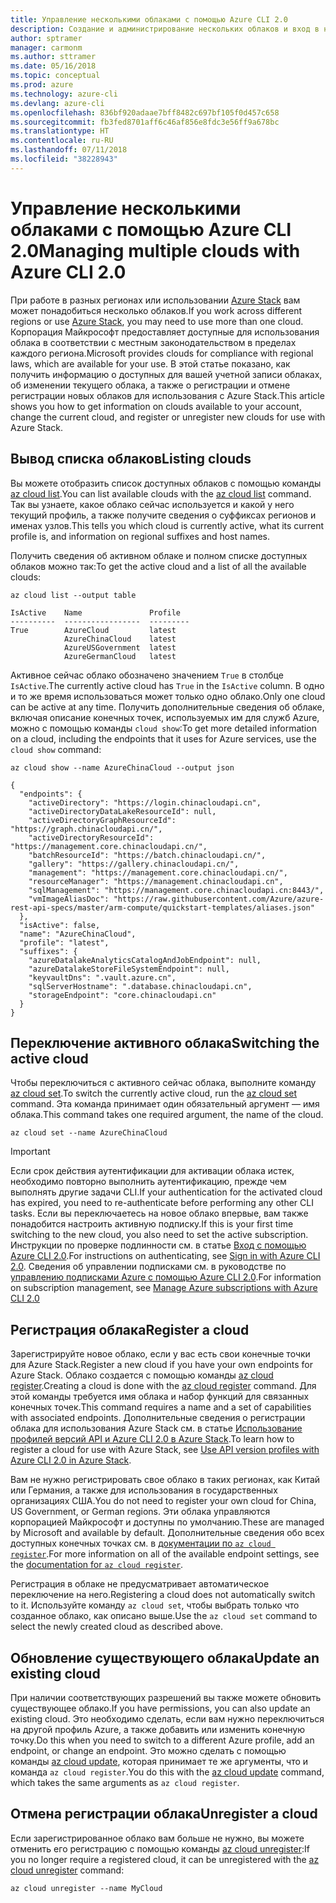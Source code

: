 ```yaml
---
title: Управление несколькими облаками с помощью Azure CLI 2.0
description: Создание и администрирование нескольких облаков и вход в них с помощью Azure CLI 2.0.
author: sptramer
manager: carmonm
ms.author: sttramer
ms.date: 05/16/2018
ms.topic: conceptual
ms.prod: azure
ms.technology: azure-cli
ms.devlang: azure-cli
ms.openlocfilehash: 836bf920adaae7bff8482c697bf105f0d457c658
ms.sourcegitcommit: fb3fed8701aff6c46af856e8fdc3e56ff9a678bc
ms.translationtype: HT
ms.contentlocale: ru-RU
ms.lasthandoff: 07/11/2018
ms.locfileid: "38228943"
---
```

# <a name="managing-multiple-clouds-with-azure-cli-20"></a><span data-ttu-id="bb6ae-103">Управление несколькими облаками с помощью Azure CLI 2.0</span><span class="sxs-lookup"><span data-stu-id="bb6ae-103">Managing multiple clouds with Azure CLI 2.0</span></span>

<span data-ttu-id="bb6ae-104">При работе в разных регионах или использовании [Azure Stack](https://docs.microsoft.com/azure/azure-stack/user/) вам может понадобиться несколько облаков.</span><span class="sxs-lookup"><span data-stu-id="bb6ae-104">If you work across different regions or use [Azure Stack](https://docs.microsoft.com/azure/azure-stack/user/), you may need to use more than one cloud.</span></span> <span data-ttu-id="bb6ae-105">Корпорация Майкрософт предоставляет доступные для использования облака в соответствии с местным законодательством в пределах каждого региона.</span><span class="sxs-lookup"><span data-stu-id="bb6ae-105">Microsoft provides clouds for compliance with regional laws, which are available for your use.</span></span> <span data-ttu-id="bb6ae-106">В этой статье показано, как получить информацию о доступных для вашей учетной записи облаках, об изменении текущего облака, а также о регистрации и отмене регистрации новых облаков для использования с Azure Stack.</span><span class="sxs-lookup"><span data-stu-id="bb6ae-106">This article shows you how to get information on clouds available to your account, change the current cloud, and register or unregister new clouds for use with Azure Stack.</span></span>

## <a name="listing-clouds"></a><span data-ttu-id="bb6ae-107">Вывод списка облаков</span><span class="sxs-lookup"><span data-stu-id="bb6ae-107">Listing clouds</span></span>

<span data-ttu-id="bb6ae-108">Вы можете отобразить список доступных облаков с помощью команды [az cloud list](/cli/azure/cloud#az-cloud-list).</span><span class="sxs-lookup"><span data-stu-id="bb6ae-108">You can list available clouds with the [az cloud list](/cli/azure/cloud#az-cloud-list) command.</span></span> <span data-ttu-id="bb6ae-109">Так вы узнаете, какое облако сейчас используется и какой у него текущий профиль, а также получите сведения о суффиксах регионов и именах узлов.</span><span class="sxs-lookup"><span data-stu-id="bb6ae-109">This tells you which cloud is currently active, what its current profile is, and information on regional suffixes and host names.</span></span>

<span data-ttu-id="bb6ae-110">Получить сведения об активном облаке и полном списке доступных облаков можно так:</span><span class="sxs-lookup"><span data-stu-id="bb6ae-110">To get the active cloud and a list of all the available clouds:</span></span>

```azurecli-interactive
az cloud list --output table
```

```output
IsActive    Name               Profile
----------  -----------------  ---------
True        AzureCloud         latest
            AzureChinaCloud    latest
            AzureUSGovernment  latest
            AzureGermanCloud   latest
```

<span data-ttu-id="bb6ae-111">Активное сейчас облако обозначено значением `True` в столбце `IsActive`.</span><span class="sxs-lookup"><span data-stu-id="bb6ae-111">The currently active cloud has `True` in the `IsActive` column.</span></span> <span data-ttu-id="bb6ae-112">В одно и то же время использоваться может только одно облако.</span><span class="sxs-lookup"><span data-stu-id="bb6ae-112">Only one cloud can be active at any time.</span></span> <span data-ttu-id="bb6ae-113">Получить дополнительные сведения об облаке, включая описание конечных точек, используемых им для служб Azure, можно с помощью команды `cloud show`:</span><span class="sxs-lookup"><span data-stu-id="bb6ae-113">To get more detailed information on a cloud, including the endpoints that it uses for Azure services, use the `cloud show` command:</span></span>

```azurecli-interactive
az cloud show --name AzureChinaCloud --output json
```

```output
{
  "endpoints": {
    "activeDirectory": "https://login.chinacloudapi.cn",
    "activeDirectoryDataLakeResourceId": null,
    "activeDirectoryGraphResourceId": "https://graph.chinacloudapi.cn/",
    "activeDirectoryResourceId": "https://management.core.chinacloudapi.cn/",
    "batchResourceId": "https://batch.chinacloudapi.cn/",
    "gallery": "https://gallery.chinacloudapi.cn/",
    "management": "https://management.core.chinacloudapi.cn/",
    "resourceManager": "https://management.chinacloudapi.cn",
    "sqlManagement": "https://management.core.chinacloudapi.cn:8443/",
    "vmImageAliasDoc": "https://raw.githubusercontent.com/Azure/azure-rest-api-specs/master/arm-compute/quickstart-templates/aliases.json"
  },
  "isActive": false,
  "name": "AzureChinaCloud",
  "profile": "latest",
  "suffixes": {
    "azureDatalakeAnalyticsCatalogAndJobEndpoint": null,
    "azureDatalakeStoreFileSystemEndpoint": null,
    "keyvaultDns": ".vault.azure.cn",
    "sqlServerHostname": ".database.chinacloudapi.cn",
    "storageEndpoint": "core.chinacloudapi.cn"
  }
}
```

## <a name="switching-the-active-cloud"></a><span data-ttu-id="bb6ae-114">Переключение активного облака</span><span class="sxs-lookup"><span data-stu-id="bb6ae-114">Switching the active cloud</span></span>

<span data-ttu-id="bb6ae-115">Чтобы переключиться с активного сейчас облака, выполните команду [az cloud set](/cli/azure/cloud#az-cloud-set).</span><span class="sxs-lookup"><span data-stu-id="bb6ae-115">To switch the currently active cloud, run the [az cloud set](/cli/azure/cloud#az-cloud-set) command.</span></span> <span data-ttu-id="bb6ae-116">Эта команда принимает один обязательный аргумент — имя облака.</span><span class="sxs-lookup"><span data-stu-id="bb6ae-116">This command takes one required argument, the name of the cloud.</span></span>

```azurecli-interactive
az cloud set --name AzureChinaCloud
```

> [!IMPORTANT]
> <span data-ttu-id="bb6ae-117">Если срок действия аутентификации для активации облака истек, необходимо повторно выполнить аутентификацию, прежде чем выполнять другие задачи CLI.</span><span class="sxs-lookup"><span data-stu-id="bb6ae-117">If your authentication for the activated cloud has expired, you need to re-authenticate before performing any other CLI tasks.</span></span> <span data-ttu-id="bb6ae-118">Если вы переключаетесь на новое облако впервые, вам также понадобится настроить активную подписку.</span><span class="sxs-lookup"><span data-stu-id="bb6ae-118">If this is your first time switching to the new cloud, you also need to set the active subscription.</span></span>
> <span data-ttu-id="bb6ae-119">Инструкции по проверке подлинности см. в статье [Вход с помощью Azure CLI 2.0](authenticate-azure-cli.md).</span><span class="sxs-lookup"><span data-stu-id="bb6ae-119">For instructions on authenticating, see [Sign in with Azure CLI 2.0](authenticate-azure-cli.md).</span></span> <span data-ttu-id="bb6ae-120">Сведения об управлении подписками см. в руководстве по [управлению подписками Azure с помощью Azure CLI 2.0](manage-azure-subscriptions-azure-cli.md).</span><span class="sxs-lookup"><span data-stu-id="bb6ae-120">For information on subscription management, see [Manage Azure subscriptions with Azure CLI 2.0](manage-azure-subscriptions-azure-cli.md)</span></span>

## <a name="register-a-cloud"></a><span data-ttu-id="bb6ae-121">Регистрация облака</span><span class="sxs-lookup"><span data-stu-id="bb6ae-121">Register a cloud</span></span>

<span data-ttu-id="bb6ae-122">Зарегистрируйте новое облако, если у вас есть свои конечные точки для Azure Stack.</span><span class="sxs-lookup"><span data-stu-id="bb6ae-122">Register a new cloud if you have your own endpoints for Azure Stack.</span></span> <span data-ttu-id="bb6ae-123">Облако создается с помощью команды [az cloud register](/cli/azure/cloud#az-cloud-register).</span><span class="sxs-lookup"><span data-stu-id="bb6ae-123">Creating a cloud is done with the [az cloud register](/cli/azure/cloud#az-cloud-register) command.</span></span> <span data-ttu-id="bb6ae-124">Для этой команды требуется имя облака и набор функций для связанных конечных точек.</span><span class="sxs-lookup"><span data-stu-id="bb6ae-124">This command requires a name and a set of capabilities with associated endpoints.</span></span> <span data-ttu-id="bb6ae-125">Дополнительные сведения о регистрации облака для использования Azure Stack см. в статье [Использование профилей версий API и Azure CLI 2.0 в Azure Stack](/azure/azure-stack/user/azure-stack-version-profiles-azurecli2#connect-to-azure-stack).</span><span class="sxs-lookup"><span data-stu-id="bb6ae-125">To learn how to register a cloud for use with Azure Stack, see [Use API version profiles with Azure CLI 2.0 in Azure Stack](/azure/azure-stack/user/azure-stack-version-profiles-azurecli2#connect-to-azure-stack).</span></span>

<span data-ttu-id="bb6ae-126">Вам не нужно регистрировать свое облако в таких регионах, как Китай или Германия, а также для использования в государственных организациях США.</span><span class="sxs-lookup"><span data-stu-id="bb6ae-126">You do not need to register your own cloud for China, US Government, or German regions.</span></span> <span data-ttu-id="bb6ae-127">Эти облака управляются корпорацией Майкрософт и доступны по умолчанию.</span><span class="sxs-lookup"><span data-stu-id="bb6ae-127">These are managed by Microsoft and available by default.</span></span>  <span data-ttu-id="bb6ae-128">Дополнительные сведения обо всех доступных конечных точках см. в [документации по `az cloud register`](/cli/azure/cloud#az-cloud-register).</span><span class="sxs-lookup"><span data-stu-id="bb6ae-128">For more information on all of the available endpoint settings, see the [documentation for `az cloud register`](/cli/azure/cloud#az-cloud-register).</span></span>

<span data-ttu-id="bb6ae-129">Регистрация в облаке не предусматривает автоматическое переключение на него.</span><span class="sxs-lookup"><span data-stu-id="bb6ae-129">Registering a cloud does not automatically switch to it.</span></span> <span data-ttu-id="bb6ae-130">Используйте команду `az cloud set`, чтобы выбрать только что созданное облако, как описано выше.</span><span class="sxs-lookup"><span data-stu-id="bb6ae-130">Use the `az cloud set` command to select the newly created cloud as described above.</span></span>

## <a name="update-an-existing-cloud"></a><span data-ttu-id="bb6ae-131">Обновление существующего облака</span><span class="sxs-lookup"><span data-stu-id="bb6ae-131">Update an existing cloud</span></span>

<span data-ttu-id="bb6ae-132">При наличии соответствующих разрешений вы также можете обновить существующее облако.</span><span class="sxs-lookup"><span data-stu-id="bb6ae-132">If you have permissions, you can also update an existing cloud.</span></span> <span data-ttu-id="bb6ae-133">Это необходимо сделать, если вам нужно переключиться на другой профиль Azure, а также добавить или изменить конечную точку.</span><span class="sxs-lookup"><span data-stu-id="bb6ae-133">Do this when you need to switch to a different Azure profile, add an endpoint, or change an endpoint.</span></span>
<span data-ttu-id="bb6ae-134">Это можно сделать с помощью команды [az cloud update](/cli/azure/cloud#az-cloud-update), которая принимает те же аргументы, что и команда `az cloud register`.</span><span class="sxs-lookup"><span data-stu-id="bb6ae-134">You do this with the [az cloud update](/cli/azure/cloud#az-cloud-update) command, which takes the same arguments as `az cloud register`.</span></span>

## <a name="unregister-a-cloud"></a><span data-ttu-id="bb6ae-135">Отмена регистрации облака</span><span class="sxs-lookup"><span data-stu-id="bb6ae-135">Unregister a cloud</span></span>

<span data-ttu-id="bb6ae-136">Если зарегистрированное облако вам больше не нужно, вы можете отменить его регистрацию с помощью команды [az cloud unregister](/cli/azure/cloud#az-cloud-unregister):</span><span class="sxs-lookup"><span data-stu-id="bb6ae-136">If you no longer require a registered cloud, it can be unregistered with the [az cloud unregister](/cli/azure/cloud#az-cloud-unregister) command:</span></span>

```azurecli-interactive
az cloud unregister --name MyCloud
```
